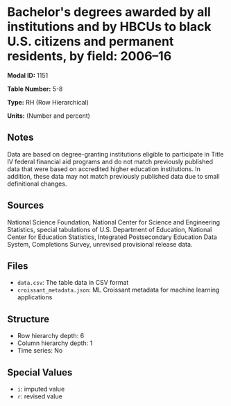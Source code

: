 # Bachelor's degrees awarded by all institutions and by HBCUs to black U.S. citizens and permanent residents, by field: 2006&#8211;16

**Modal ID:** 1151

**Table Number:** 5-8

**Type:** RH (Row Hierarchical)

**Units:** (Number and percent)

## Notes

Data are based on degree-granting institutions eligible to participate in Title IV federal financial aid programs and do not match previously published data that were based on accredited higher education institutions. In addition, these data may not match previously published data due to small definitional changes.

## Sources

National Science Foundation, National Center for Science and Engineering Statistics, special tabulations of U.S. Department of Education, National Center for Education Statistics, Integrated Postsecondary Education Data System, Completions Survey, unrevised provisional release data.

## Files

- `data.csv`: The table data in CSV format
- `croissant_metadata.json`: ML Croissant metadata for machine learning applications

## Structure

- Row hierarchy depth: 6
- Column hierarchy depth: 1
- Time series: No

## Special Values

- `i`: imputed value
- `r`: revised value
